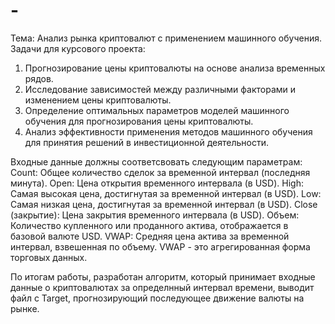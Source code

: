 # -
Тема: Анализ рынка криптовалют с применением машинного обучения. 
Задачи для курсового проекта:
1. Прогнозирование цены криптовалюты на основе анализа временных рядов.
2. Исследование зависимостей между различными факторами и изменением цены криптовалюты.
3. Определение оптимальных параметров моделей машинного обучения для прогнозирования цены криптовалюты.
4. Анализ эффективности применения методов машинного обучения для принятия решений в инвестиционной деятельности.

Входные данные должны соответсвовать следующим параметрам: 
Count: Общее количество сделок за временной интервал (последняя минута).
Open: Цена открытия временного интервала (в USD).
High: Самая высокая цена, достигнутая за временной интервал (в USD).
Low: Самая низкая цена, достигнутая за временной интервал (в USD).
Close (закрытие): Цена закрытия временного интервала (в USD).
Объем: Количество купленного или проданного актива, отображается в базовой валюте USD.
VWAP: Средняя цена актива за временной интервал, взвешенная по объему. VWAP - это агрегированная форма торговых данных.

По итогам работы, разработан алгоритм, который принимает входные данные о криптовалютах за определнный интервал времени, выводит файл c Target, прогнозирующий последующее движение валюты на рынке. 
